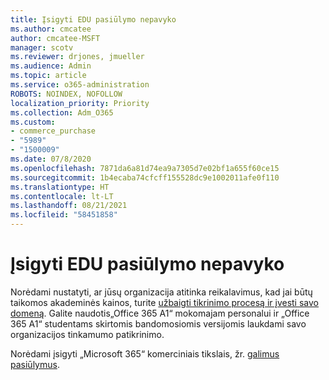 ```yaml
---
title: Įsigyti EDU pasiūlymo nepavyko
ms.author: cmcatee
author: cmcatee-MSFT
manager: scotv
ms.reviewer: drjones, jmueller
ms.audience: Admin
ms.topic: article
ms.service: o365-administration
ROBOTS: NOINDEX, NOFOLLOW
localization_priority: Priority
ms.collection: Adm_O365
ms.custom:
- commerce_purchase
- "5989"
- "1500009"
ms.date: 07/8/2020
ms.openlocfilehash: 7871da6a81d74ea9a7305d7e02bf1a655f60ce15
ms.sourcegitcommit: 1b4ecaba74cfcff155528dc9e1002011afe0f110
ms.translationtype: HT
ms.contentlocale: lt-LT
ms.lasthandoff: 08/21/2021
ms.locfileid: "58451858"
---
```

# <a name="unable-to-purchase-edu-offer"></a>Įsigyti EDU pasiūlymo nepavyko

Norėdami nustatyti, ar jūsų organizacija atitinka reikalavimus, kad jai būtų taikomos akademinės kainos, turite [užbaigti tikrinimo procesą ir įvesti savo domeną](https://admin.microsoft.com/Adminportal#/Domains/SOWizard). Galite naudotis„Office 365 A1“ mokomajam personalui ir „Office 365 A1“ studentams skirtomis bandomosiomis versijomis laukdami savo organizacijos tinkamumo patikrinimo.

Norėdami įsigyti „Microsoft 365“ komerciniais tikslais, žr. [galimus pasiūlymus](https://go.microsoft.com/fwlink/p/?linkid=868433).